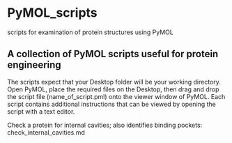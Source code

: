# PyMOL_scripts
scripts for examination of protein structures using PyMOL

## A collection of PyMOL scripts useful for protein engineering

The scripts expect that your Desktop folder will be your working directory. 
Open PyMOL, place the required files on the Desktop, then drag and drop the script file (name_of_script.pml) onto the viewer window of PyMOL. Each script contains additional instructions that can be viewed by opening the script with a text editor.

Check a protein for internal cavities; also identifies binding pockets: check_internal_cavities.md
